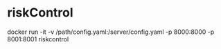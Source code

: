 # riskControl

docker run -it -v /path/config.yaml:/server/config.yaml -p 8000:8000 -p 8001:8001 riskcontrol
